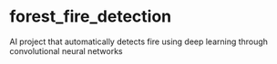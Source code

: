 # forest_fire_detection
AI project that automatically detects fire using deep learning through convolutional neural networks
